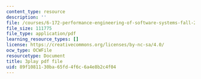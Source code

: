```yaml
---
content_type: resource
description: ''
file: /courses/6-172-performance-engineering-of-software-systems-fall-2018/89f1081130ba65fd4f6c6a4e8b2c4f04_6JcMuFgnA6U.pdf
file_size: 111775
file_type: application/pdf
learning_resource_types: []
license: https://creativecommons.org/licenses/by-nc-sa/4.0/
ocw_type: OCWFile
resourcetype: Document
title: 3play pdf file
uid: 89f10811-30ba-65fd-4f6c-6a4e8b2c4f04
---
```

